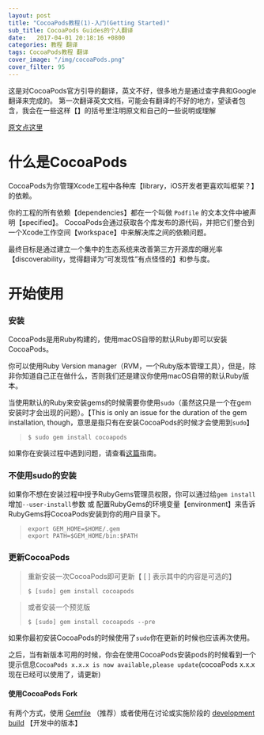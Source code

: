 ```yaml
---
layout: post
title: "CocoaPods教程(1)-入门(Getting Started)"
sub_title: CocoaPods Guides的个人翻译
date:   2017-04-01 20:18:16 +0800
categories: 教程 翻译
tags: CocoaPods教程 翻译
cover_image: "/img/cocoaPods.png"
cover_filter: 95
---
```

这是对CocoaPods官方引导的翻译，英文不好，很多地方是通过查字典和Google翻译来完成的。
第一次翻译英文文档，可能会有翻译的不好的地方，望读者包含，我会在一些这样【】的括号里注明原文和自己的一些说明或理解

[原文点这里](https://guides.cocoapods.org/using/getting-started.html)

# 什么是CocoaPods

CocoaPods为你管理Xcode工程中各种库【library，iOS开发者更喜欢叫框架？】的依赖。  

你的工程的所有依赖【dependencies】都在一个叫做 `Podfile` 的文本文件中被声明【specified】。
CocoaPods会通过获取各个库发布的源代码，并把它们整合到一个Xcode工作空间【workspace】中来解决库之间的依赖问题。  

最终目标是通过建立一个集中的生态系统来改善第三方开源库的曝光率【discoverability，觉得翻译为“可发现性”有点怪怪的】和参与度。  



# 开始使用

### 安装

CocoaPods是用Ruby构建的，使用macOS自带的默认Ruby即可以安装CocoaPods。

你可以使用Ruby Version manager（RVM，一个Ruby版本管理工具），但是，除非你知道自己正在做什么，否则我们还是建议你使用macOS自带的默认Ruby版本。

当使用默认的Ruby来安装gems的时候需要你使用`sudo`（虽然这只是一个在gem安装时才会出现的问题）。【This is only an issue for the duration of the gem installation, though，意思是指只有在安装CocoaPods的时候才会使用到`sudo`】

> ```shell
> $ sudo gem install cocoapods
> ```

如果你在安装过程中遇到问题，请查看[这篇](https://guides.cocoapods.org/using/troubleshooting#installing-cocoapods)指南。

### 不使用sudo的安装

如果你不想在安装过程中授予RubyGems管理员权限，你可以通过给`gem install`增加`--user-install`参数 或 配置RubyGems的环境变量【environment】来告诉RubyGems将CocoaPods安装到你的用户目录下。

> ```shell
> export GEM_HOME=$HOME/.gem
> export PATH=$GEM_HOME/bin:$PATH
> ```

### 更新CocoaPods

> 重新安装一次CocoaPods即可更新【 [ ] 表示其中的内容是可选的】
>
> ```shell
> $ [sudo] gem install cocoapods
> ```

> 或者安装一个预览版
>
> ```shell
> $ [sudo] gem install cocoapods --pre
> ```

如果你最初安装CocoaPods的时候使用了`sudo`你在更新的时候也应该再次使用。

之后，当有新版本可用的时候，你会在使用CocoaPods安装pods的时候看到一个提示信息`CocoaPods x.x.x is now available,please update`(cocoaPods x.x.x 现在已经可以使用了，请更新)

#### 使用CocoaPods Fork

有两个方式，使用 [Gemfile](https://guides.cocoapods.org/using/a-gemfile.html) （推荐）或者使用在讨论或实施阶段的 [development build](https://guides.cocoapods.org/using/unreleased-features) 【开发中的版本】
